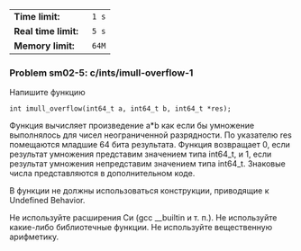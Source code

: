|                       |        |
|-----------------------|--------|
| **Time limit:**       | ` 1 s` |
|  **Real time limit:** | ` 5 s` |
|  **Memory limit:**    | ` 64M` |


### Problem sm02-5: c/ints/imull-overflow-1

Напишите функцию

    
    
    int imull_overflow(int64_t a, int64_t b, int64_t *res);

Функция вычисляет произведение a*b как если бы умножение
выполнялось для чисел неограниченной разрядности. По указателю
res помещаются младшие 64 бита результата. Функция возвращает 0,
если результат умножения представим значением типа int64_t, и 1,
если результат умножения непредставим значением типа int64_t.
Знаковые числа представляются в дополнительном коде.

В функции не должны использоваться конструкции, приводящие к
Undefined Behavior.

Не используйте расширения Си (gcc __builtin и т. п.). Не
используйте какие-либо библиотечные функции. Не используйте
вещественную арифметику.

